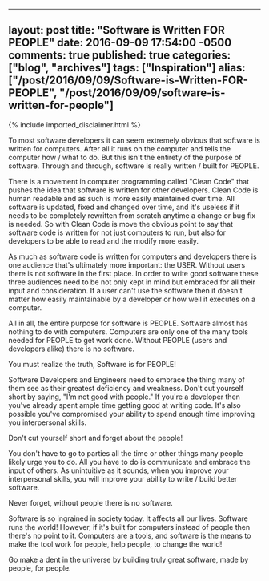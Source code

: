   ---
  layout: post
  title: "Software is Written FOR PEOPLE"
  date: 2016-09-09 17:54:00 -0500
  comments: true
  published: true
  categories: ["blog", "archives"]
  tags: ["Inspiration"]
  alias: ["/post/2016/09/09/Software-is-Written-FOR-PEOPLE", "/post/2016/09/09/software-is-written-for-people"]
  ---
<!-- more -->
{% include imported_disclaimer.html %}
<p>To most software developers it can seem extremely obvious that software is written for computers. After all it runs on the computer and tells the computer how / what to do. But this isn't the entirety of the purpose of software. Through and through, software is really written / built for PEOPLE.</p>
<p>There is a movement in computer programming called "Clean Code" that pushes the idea that software is written for other developers. Clean Code is human readable and as such is more easily maintained over time. All software is updated, fixed and changed over time, and it's useless if it needs to be completely rewritten from scratch anytime a change or bug fix is needed. So with Clean Code is move the obvious point to say that software code is written for not just computers to run, but also for developers to be able to read and the modify more easily.</p>
<p>As much as software code is written for computers and developers there is one audience that's ultimately more important: the USER. Without users there is not software in the first place. In order to write good software these three audiences need to be not only kept in mind but embraced for all their input and consideration. If a user can't use the software then it doesn't matter how easily maintainable by a developer or how well it executes on a computer.</p>
<p>All in all, the entire purpose for software is PEOPLE. Software almost has nothing to do with computers. Computers are only one of the many tools needed for PEOPLE to get work done. Without PEOPLE (users and developers alike) there is no software.</p>
<p>You must realize the truth, Software is for PEOPLE!</p>
<p>Software Developers and Engineers need to embrace the thing many of them see as their greatest deficiency and weakness. Don't cut yourself short by saying, "I'm not good with people." If you're a developer then you've already spent ample time getting good at writing code. It's also possible you've compromised your ability to spend enough time improving you interpersonal skills.</p>
<p>Don't cut yourself short and forget about the people!</p>
<p>You don't have to go to parties all the time or other things many people likely urge you to do. All you have to do is communicate and embrace the input of others. As unintuitive as it sounds, when you improve your interpersonal skills, you will improve your ability to write / build better software.</p>
<p>Never forget, without people there is no software.</p>
<p>Software is so ingrained in society today. It affects all our lives. Software runs the world! However, if it's built for computers instead of people then there's no point to it. Computers are a tools, and software is the means to make the tool work for people, help people, to change the world!</p>
<p>Go make a dent in the universe by building truly great software, made by people, for people.</p>
